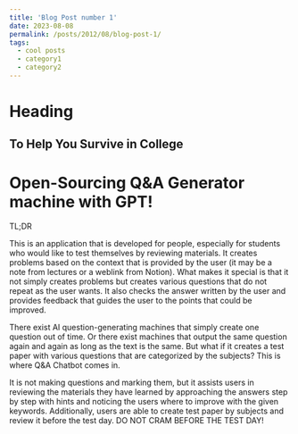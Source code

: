 ```yaml
---
title: 'Blog Post number 1'
date: 2023-08-08
permalink: /posts/2012/08/blog-post-1/
tags:
  - cool posts
  - category1
  - category2
---
```

# Heading
To Help You Survive in College
---
# Open-Sourcing Q&A Generator machine with GPT!

TL;DR

This is an application that is developed for people, especially for students who would like to test themselves by reviewing materials. It creates problems based on the context that is provided by the user (it may be a note from lectures or a weblink from Notion). 
What makes it special is that it not simply creates problems but creates various questions that do not repeat as the user wants. It also checks the answer written by the user and provides feedback that guides the user to the points that could be improved.

There exist AI question-generating machines that simply create one question out of time. Or there exist machines that output the same question again and again as long as the text is the same. But what if it creates a test paper with various questions that are categorized by the subjects? This is where Q&A Chatbot comes in. 

It is not making questions and marking them, but it assists users in reviewing the materials they have learned by approaching the answers step by step with hints and noticing the users where to improve with the given keywords. Additionally, users are able to create test paper by subjects and review it before the test day. DO NOT CRAM BEFORE THE TEST DAY!







